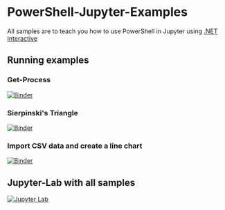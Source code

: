 # PowerShell-Jupyter-Examples

All samples are to teach you how to use PowerShell in Jupyter using [.NET Interactive](https://github.com/dotnet/interactive)

## Running examples

### Get-Process

[![Binder](https://mybinder.org/badge_logo.svg)](https://mybinder.org/v2/gh/TravisEz13/PowerShell-Jupyter-Examples/master?filepath=Get-Process.ipynb)

### Sierpinski's Triangle

[![Binder](https://mybinder.org/badge_logo.svg)](https://mybinder.org/v2/gh/TravisEz13/PowerShell-Jupyter-Examples/master?filepath=sierpinski.ipynb)

### Import CSV data and create a line chart

[![Binder](https://mybinder.org/badge_logo.svg)](https://mybinder.org/v2/gh/TravisEz13/PowerShell-Jupyter-Examples/master?filepath=coronavirus.ipynb)

## Jupyter-Lab with all samples

[![Jupyter Lab](https://mybinder.org/badge_logo.svg)](https://mybinder.org/v2/gh/travisez13/powershell-jupyter-examples/master?urlpath=lab)
